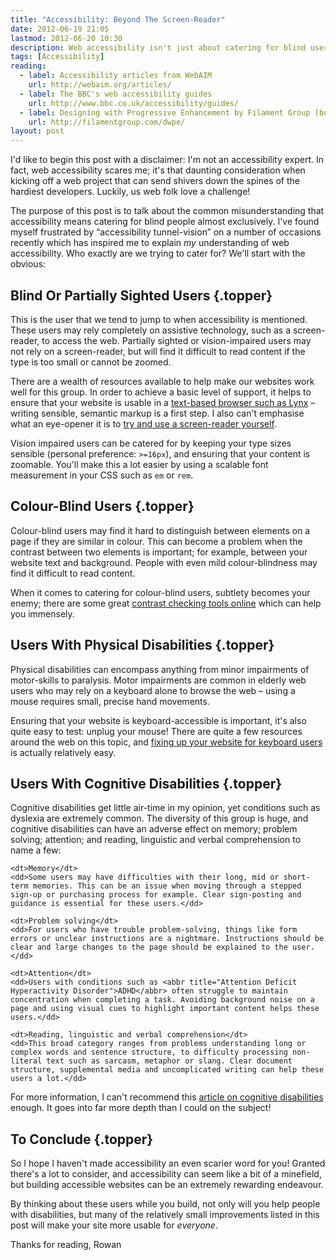 ```yaml
---
title: "Accessibility: Beyond The Screen-Reader"
date: 2012-06-19 21:05
lastmod: 2012-06-20 10:30
description: Web accessibility isn't just about catering for blind users. In this post, we talk about the other users we need to consider in order to make the web accessible to all.
tags: [Accessibility]
reading:
  - label: Accessibility articles from WebAIM
    url: http://webaim.org/articles/
  - label: The BBC's web accessibility guides
    url: http://www.bbc.co.uk/accessibility/guides/
  - label: Designing with Progressive Enhancement by Filament Group [book]
    url: http://filamentgroup.com/dwpe/
layout: post
---
```



I'd like to begin this post with a disclaimer: I'm not an accessibility expert. In fact, web accessibility scares me; it's that daunting consideration when kicking off a web project that can send shivers down the spines of the hardiest developers. Luckily, us web folk love a challenge!

The purpose of this post is to talk about the common misunderstanding that accessibility means catering for blind people almost exclusively. I've found myself frustrated by “accessibility tunnel-vision” on a number of occasions recently which has inspired me to explain *my* understanding of web accessibility. Who exactly are we trying to cater for? We'll start with the obvious:


Blind Or Partially Sighted Users {.topper}
--------------------------------

This is the user that we tend to jump to when accessibility is mentioned. These users may rely completely on assistive technology, such as a screen-reader, to access the web. Partially sighted or vision-impaired users may not rely on a screen-reader, but will find it difficult to read content if the type is too small or cannot be zoomed.

There are a wealth of resources available to help make our websites work well for this group. In order to achieve a basic level of support, it helps to ensure that your website is usable in a [text-based browser such as Lynx][lynx] – writing sensible, semantic markup is a first step. I also can't emphasise what an eye-opener it is to [try and use a screen-reader yourself][use-screen-reader].

Vision impaired users can be catered for by keeping your type sizes sensible (personal preference: `>=16px`), and ensuring that your content is zoomable. You'll make this a lot easier by using a scalable font measurement in your CSS such as `em` or `rem`.


Colour-Blind Users {.topper}
------------------

Colour-blind users may find it hard to distinguish between elements on a page if they are similar in colour. This can become a problem when the contrast between two elements is important; for example, between your website text and background. People with even mild colour-blindness may find it difficult to read content.

When it comes to catering for colour-blind users, subtlety becomes your enemy; there are some great [contrast checking tools online][contrast-checker] which can help you immensely.


Users With Physical Disabilities {.topper}
--------------------------------

Physical disabilities can encompass anything from minor impairments of motor-skills to paralysis. Motor impairments are common in elderly web users who may rely on a keyboard alone to browse the web – using a mouse requires small, precise hand movements.

Ensuring that your website is keyboard-accessible is important, it's also quite easy to test: unplug your mouse! There are quite a few resources around the web on this topic, and [fixing up your website for keyboard users][keyboard-accessibility] is actually relatively easy.


Users With Cognitive Disabilities {.topper}
---------------------------------

Cognitive disabilities get little air-time in my opinion, yet conditions such as dyslexia are extremely common. The diversity of this group is huge, and cognitive disabilities can have an adverse effect on memory; problem solving; attention; and reading, linguistic and verbal comprehension to name a few:

<dl>
    
    <dt>Memory</dt>
    <dd>Some users may have difficulties with their long, mid or short-term memories. This can be an issue when moving through a stepped sign-up or purchasing process for example. Clear sign-posting and guidance is essential for these users.</dd>

    <dt>Problem solving</dt>
    <dd>For users who have trouble problem-solving, things like form errors or unclear instructions are a nightmare. Instructions should be clear and large changes to the page should be explained to the user.</dd>

    <dt>Attention</dt>
    <dd>Users with conditions such as <abbr title="Attention Deficit Hyperactivity Disorder">ADHD</abbr> often struggle to maintain concentration when completing a task. Avoiding background noise on a page and using visual cues to highlight important content helps these users.</dd>

    <dt>Reading, linguistic and verbal comprehension</dt>
    <dd>This broad category ranges from problems understanding long or complex words and sentence structure, to difficulty processing non-literal text such as sarcasm, metaphor or slang. Clear document structure, supplemental media and uncomplicated writing can help these users a lot.</dd>

</dl>

For more information, I can't recommend this [article on cognitive disabilities][webaim-cognitive] enough. It goes into far more depth than I could on the subject!


To Conclude {.topper}
-----------

So I hope I haven't made accessibility an even scarier word for you! Granted there's a lot to consider, and accessibility can seem like a bit of a minefield, but building accessible websites can be an extremely rewarding endeavour.

By thinking about these users while you build, not only will you help people with disabilities, but many of the relatively small improvements listed in this post will make your site more usable for *everyone*.

Thanks for reading,
Rowan


[contrast-checker]: http://snook.ca/technical/colour_contrast/colour.html "Colour Contrast Checking Tool"
[keyboard-accessibility]: http://www.456bereastreet.com/archive/201104/keyboard_accessibility_again/ "Some useful quick-tips on keyboard accessibility"
[lynx]: http://lynx.browser.org/ "The Lynx Browser"
[use-screen-reader]: http://webaim.org/articles/screenreader_testing/ "Testing with Screen Readers: Questions and Answers"
[webaim-cognitive]: http://webaim.org/articles/cognitive/ "In-depth article on cognitive disabilities and the web"